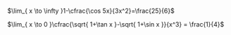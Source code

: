 $\lim_{ x \to \infty }1-\cfrac{\cos 5x}{3x^2}=\frac{25}{6}$


 $\lim_{ x \to 0 }\cfrac{\sqrt{ 1+\tan x }-\sqrt{ 1+\sin x }}{x^3} = \frac{1}{4}$